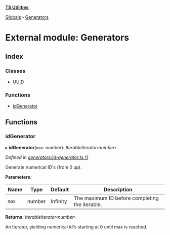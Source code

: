 **[TS Utilities](../README.md)**

[Globals](../README.md) › [Generators](generators.md)

# External module: Generators

## Index

### Classes

* [UUID](../classes/generators.uuid.md)

### Functions

* [idGenerator](generators.md#idgenerator)

## Functions

###  idGenerator

▸ **idGenerator**(`max`: number): *IterableIterator‹number›*

*Defined in [generators/id-generator.ts:11](https://github.com/Juraji/ts-utilities/blob/8790d6f/src/lib/generators/id-generator.ts#L11)*

Generate numerical ID's (from 0 up).

**Parameters:**

Name | Type | Default | Description |
------ | ------ | ------ | ------ |
`max` | number |  Infinity | The maximum ID before completing the iterable. |

**Returns:** *IterableIterator‹number›*

An Iterator, yielding numerical id's starting at 0 until max is reached.